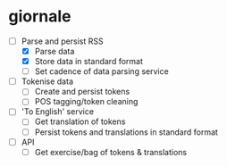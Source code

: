 # giornale

- [ ] Parse and persist RSS
	- [x] Parse data
	- [x] Store data in standard format
	- [ ] Set cadence of data parsing service
- [ ] Tokenise data
	- [ ] Create and persist tokens
	- [ ] POS tagging/token cleaning
- [ ] 'To English' service
	- [ ] Get translation of tokens
	- [ ] Persist tokens and translations in standard format
- [ ] API
	- [ ] Get exercise/bag of tokens & translations
